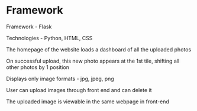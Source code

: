 # Framework

Framework - Flask

Technologies - Python, HTML, CSS

The homepage of the website loads a dashboard of all the uploaded photos

On successful upload, this new photo appears at the 1st tile, shifting all other photos by 1 position

Displays only image formats - jpg, jpeg, png

User can upload images through front end and can delete it

The uploaded image is viewable in the same webpage in front-end

